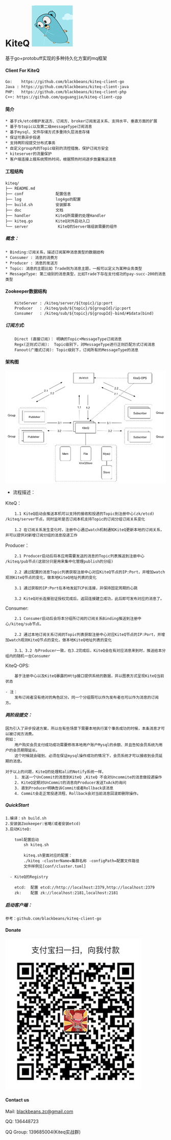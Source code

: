 KiteQ ![image](./doc/logo.jpg)
=======

基于go+protobuff实现的多种持久化方案的mq框架

#### Client For KiteQ
    Go:    https://github.com/blackbeans/kiteq-client-go
    Java : https://github.com/blackbeans/kiteq-client-java
    PHP:   https://github.com/blackbeans/kiteq-client-php
    C++: https://github.com/quguangjie/kiteq-client-cpp

#### 简介
    * 基于zk/etcd维护发送方、订阅方、broker订阅发送关系、支持水平、垂直方面的扩展
    * 基于与topic以及第二级messageType订阅消息
    * 基于mysql、文件存储方式多重持久层消息存储
    * 保证可靠异步投递
    * 支持两阶段提交分布式事务
    * 自定义group内的Topic级别的流控措施，保护订阅方安全
    * kiteserver的流量保护
    * 客户端连接上报系统预热时间，根据预热时间逐步放量推送消息

#### 工程结构
    kiteq/
    ├── README.md
    ├── conf              配置信息
    ├── log               log4go的配置
    ├── build.sh          安装脚本
    ├── doc               文档
    ├── handler           KiteQ所需要的处理Handler
    ├── kiteq.go          KiteQ对外启动入口        
    └── server             KiteQ的Server端组装需要的组件

##### 概念：
    
    * Binding:订阅关系，描述订阅某种消息类型的数据结构
    * Consumer : 消息的消费方
    * Producer : 消息的发送方
    * Topic: 消息的主题比如 Trade则为消息主题，一般可以定义为某种业务类型
    * MessageType: 第二级别的消息类型，比如Trade下存在支付成功的pay-succ-200的消息类型
    
#### Zookeeper数据结构

        KiteServer : /kiteq/server/${topic}/ip:port
        Producer   : /kiteq/pub/${topic}/${groupId}/ip:port
        Consumer   : /kiteq/sub/${topic}/${groupId}-bind/#$data(bind)

##### 订阅方式: 

        Direct (直接订阅)： 明确的Topic+MessageType订阅消息
        Regx(正则式订阅):  Topic级别下，对MessageType进行正则匹配方式订阅消息
        Fanout(广播式订阅): Topic级别下，订阅所有的MessageType的消息

#### 架构图
  ![image](./doc/kiteq_arch.png)
  
  - 流程描述：
    
  KiteQ：
  
        1.1 KiteQ启动会推送本机可以支持的接收和投递的Topic到注册中心(zk/etcd) /kiteq/server节点，同时监听是否订阅本机支持Topic的订阅分组订阅关系变化
    
        1.2 在订阅关系发生变化时，注册中心通过watch机制通知KiteQ更新本地的订阅关系，并可以提供对新增订阅分组的消息投递工作
    
 Producer：
 
        2.1 Producer启动后将本应用需要发送的消息的Topic列表推送到注册中心 /kiteq/pub节点(这部分只是用来集中化管理publish的分组)
    
        2.2 通过配置的消息Topic列表获取注册中心对应KiteQ节点的IP:Port，并增加watch观测KiteQ节点的变化，做本地KiteQ地址列表的变化
    
        3.1 通过获取的IP:Port在本地发起TCP长连接，并保持固定周期的心跳
    
        3.2 KiteQ对长连接验证授权完成后，返回连接建立成功，此后即可发布对应的消息了。
    
 Consumer:
 
        2.1 Consumer启动后会将本分组所订阅的订阅关系Binding推送到注册中心/kiteq/sub节点。
    
        2.2 通过本地订阅关系订阅的Topic列表获取注册中心对应KiteQ节点的IP:Port，并增加watch观测KiteQ节点的变化，做本地KiteQ地址列表的变化
    
        3.1、3.2 与Producer一致，在3.2完成后，KiteQ会在有对应消息来到时，推送给本分组内的随机一台Consumer
   
 KiteQ-OPS:
    
        基于注册中心以及KiteQ暴露的Http接口提供系统的数据，并以图表方式呈现KiteQ当前状态
   
    - 注：
        发布订阅者没有绝对的角色区分。同一个分组既可以作为发布者也可以作为消息的订阅方。

#####  两阶段提交：

    因为引入了异步投递方案，所以在有些场景下需要本地执行某个事务成功的时候，本条消息才可以被订阅方消费。
    例如：
        用户购买会员支付成功成功需要修改本地用户账户Mysql的余额、并且告知会员系统为用户的会员期限延长。
        这个时候就会碰到、必须在保证mysql操作成功的情况下，会员系统才可以接收到会员延期的消息。
    
    对于以上的问题，KiteQ的处理和ali的Notify系统一样，
        1. 发送一个UnCommit的消息到KiteQ ,KiteQ 不会对Uncommite的消息做投递操作
        2. KiteQ定期对UnCommit的消息向Producer发送TxAck的询问
        3. 直到Producer明确告诉Commit或者Rollback该消息
        4. Commit会走正常投递流程、Rollback会对当前消息回滚即删除操作。

#####  QuickStart

    1.编译：sh build.sh 
    2.安装装Zookeeper:省略(或者安装etcd)
    3.启动KiteQ:
    
        toml配置启动
            sh kiteq.sh 
            
            kiteq.sh里面对应的配置：
            ./kiteq -clusterName=集群名称 -configPath=配置文件路径
            文件样例见[conf/cluster.toml]   
         
      - KiteQ的Registry
      
        etcd:  配置 etcd://http://localhost:2379,http://localhost:2379
        zk:    配置 zk://localhost:2181,localhost:2181

##### 启动客户端：
    参考：github.com/blackbeans/kiteq-client-go

#### Donate


![image](doc/qcode.png)


#### Contact us 

Mail: blackbeans.zc@gmail.com

QQ: 136448723

QQ Group: 139685004(Kiteq实战群)












